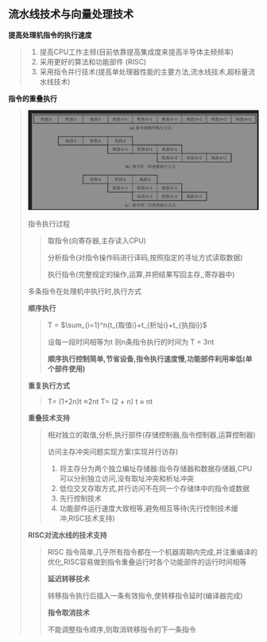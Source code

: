 ## 流水线技术与向量处理技术



__提高处理机指令的执行速度__

> 1. 提高CPU工作主频(目前依靠提高集成度来提高半导体主频频率)
> 2. 采用更好的算法和功能部件 (RISC)
> 3. 采用指令并行技术(提高单处理器性能的主要方法,流水线技术,超标量流水线技术)
>
> 

__指令的重叠执行__

> ![image-20210918103531244](image-20210918103531244.png)
>
> 
>
> 指令执行过程
>
> > 取指令(向寄存器,主存读入CPU)
> >
> > 分析指令(对指令操作码进行译码,按照指定的寻址方式读取数据)
> >
> > 执行指令(完整规定的操作,运算,并把结果写回主存,,寄存器中)
>
> 多条指令在处理机中执行时,执行方式
>
> __顺序执行__
>
> > T = $\sum_{i=1}^n(t_{取值i}+t_{析址i}+t_{执指i})$
> >
> > 设每一段时间相等为t 则n条指令执行的时间为 T = 3nt
> >
> > __顺序执行控制简单,节省设备,指令执行速度慢,功能部件利用率低(单个部件使用)__
>
> __重复执行方式__
>
> > T= (1+2n)t $\approx$2nt    T= (2 + n) t $\approx$ nt
>
> __重叠技术支持__
>
> > 相对独立的取值,分析,执行部件(存储控制器,指令控制器,运算控制器)
> >
> > 访问主存冲突问题实现方案(实现并行访存)
> >
> > 1. 将主存分为两个独立编址存储器:指令存储器和数据存储器,CPU可以分别独立访问,没有取址冲突和析址冲突
> > 2. 低位交叉存取方式,并行访问不在同一个存储体中的指令或数据
> > 3. 先行控制技术
> > 4. 功能部件运行速度大致相等,避免相互等待(先行控制技术缓冲,RISC技术支持)
>
> __RISC对流水线的技术支持__
>
> > RISC 指令简单,几乎所有指令都在一个机器周期内完成,并注重编译的优化,RISC容易做到指令重叠运行时各个功能部件的运行时间相等
> >
> > __延迟转移技术__
> >
> > 转移指令执行后插入一条有效指令,使转移指令延时(编译器完成)
> >
> > __指令取消技术__
> >
> > 不能调整指令顺序,则取消转移指令的下一条指令



